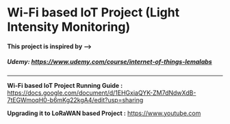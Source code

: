 # Wi-Fi based IoT Project (Light Intensity Monitoring)

#### This project is inspired by --> ####

##### Udemy: <https://www.udemy.com/course/internet-of-things-lemalabs> #####

---

**Wi-Fi based IoT Project Running Guide :** <https://docs.google.com/document/d/1EHGxiaQYK-ZM7dNdwXdB-7tEGWmoqH0-b6mKg22kgA4/edit?usp=sharing>

**Upgrading it to LoRaWAN based Project :** <https://www.youtube.com>

